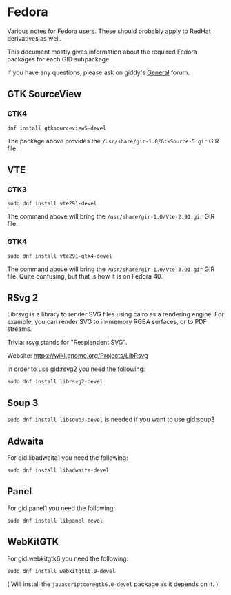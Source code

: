 Fedora
======

Various notes for Fedora users. These should probably apply to RedHat
derivatives as well.

This document mostly gives information about the required Fedora packages for each GID subpackage.

If you have any questions, please ask on giddy's [General](https://github.com/Kymorphia/gid/discussions/categories/general) forum.

GTK SourceView
--------------

### GTK4

```
dnf install gtksourceview5-devel
```

The package above provides the `/usr/share/gir-1.0/GtkSource-5.gir` GIR file.

VTE
---

### GTK3

```
sudo dnf install vte291-devel
```

The command above will bring the `/usr/share/gir-1.0/Vte-2.91.gir` GIR file.

### GTK4

```
sudo dnf install vte291-gtk4-devel
```

The command above will bring the `/usr/share/gir-1.0/Vte-3.91.gir` GIR file.
Quite confusing, but that is how it is on Fedora 40.

RSvg 2
------

Librsvg is a library to render SVG files using cairo as a rendering engine. For example, you can 
render SVG to in-memory RGBA surfaces, or to PDF streams.

Trivia: rsvg stands for "Resplendent SVG".

Website: https://wiki.gnome.org/Projects/LibRsvg

In order to use gid:rsvg2 you need the following:

```
sudo dnf install librsvg2-devel
```

Soup 3
------

`sudo dnf install libsoup3-devel` is needed if you want to use gid:soup3

Adwaita
-------

For gid:libadwaita1 you need the following:

`sudo dnf install libadwaita-devel`

Panel
-----

For gid:panel1 you need the following:

`sudo dnf install libpanel-devel`

WebKitGTK
---------

For gid:webkitgtk6 you need the following:

`sudo dnf install webkitgtk6.0-devel`

( Will install the `javascriptcoregtk6.0-devel` package as it depends on it. )
